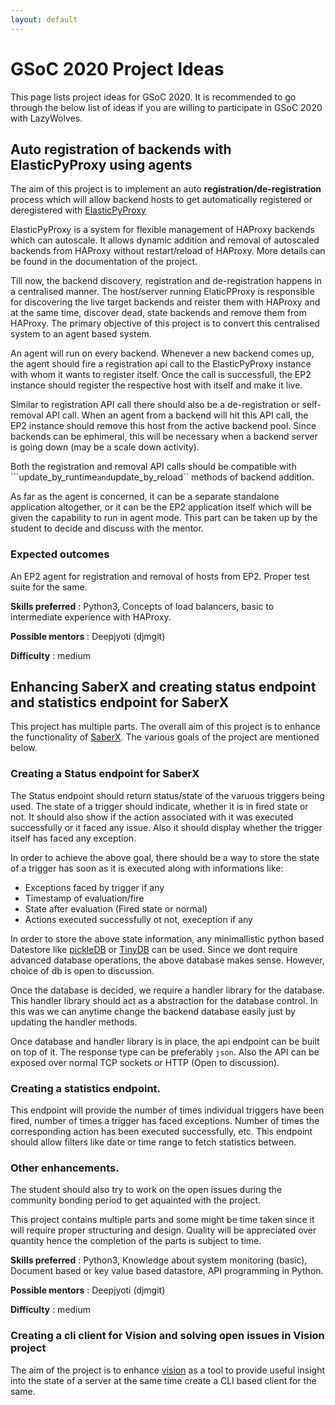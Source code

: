 ```yaml
---
layout: default
---
```


# GSoC 2020 Project Ideas

This page lists project ideas for GSoC 2020. It is recommended to go through the below
list of ideas if you are willing to participate in GSoC 2020 with LazyWolves.

## Auto registration of backends with ElasticPyProxy using agents

The aim of this project is to implement an auto **registration/de-registration** process which
will allow backend hosts to get automatically registered or deregistered with [ElasticPyProxy](https://github.com/LazyWolves/ElasticPyProxy/)

ElasticPyProxy is a system for flexible management of HAProxy backends which can autoscale. It allows dynamic
addition and removal of autoscaled backends from HAProxy without restart/reload of HAProxy. More details can be
found in the documentation of the project.

Till now, the backend discovery, registration and de-registration happens in a centralised manner. The host/server
running ElaticPProxy is responsible for discovering the live target backends and reister them with HAProxy and at the
same time, discover dead, state backends and remove them from HAProxy. The primary objective of this project
is to convert this centralised system to an agent based system.

An agent will run on every backend. Whenever a new backend comes up, the agent should fire a registration api call
to the ElasticPyProxy instance with whom it wants to register itself. Once the call is successfull, the  EP2 instance should register the respective host with itself and make it live.

Similar to registration API call there should also be a de-registration or self-removal API call. When an agent
from a backend will hit this API call, the EP2 instance should remove this host from the active backend pool.
Since backends can be ephimeral, this will be necessary when a backend server is going down (may be a scale down
activity).

Both the registration and removal API calls should be compatible with ```update_by_runtime`` and ``update_by_reload``
methods of backend addition.

As far as the agent is concerned, it can be a separate standalone application altogether, or it can be the
EP2 application itself which will be given the capability to run in agent mode. This part can be taken up
by the student to decide and discuss with the mentor.

### Expected outcomes

An EP2 agent for registration and removal of hosts from EP2.
Proper test suite for the same.

**Skills preferred** : Python3, Concepts of load balancers, basic to intermediate experience with HAProxy.

**Possible mentors** : Deepjyoti (djmgit)

**Difficulty** : medium

## Enhancing SaberX and creating status endpoint and statistics endpoint for SaberX

This project has multiple parts. The overall aim of this project is to enhance the functionality of
[SaberX](https://github.com/LazyWolves/SaberX). The various goals of the project are mentioned below.

### Creating a Status endpoint for SaberX

The Status endpoint should return status/state of the varuous triggers being used. The state of a
trigger should indicate, whether it is in fired state or not. It should also show if the action
associated with it was executed successfully or it faced any issue. Also it should display whether
the trigger itself has faced any exception.

In order to achieve the above goal, there should be a way to store the state of a trigger has soon
as it is executed along with informations like:

- Exceptions faced by trigger if any
- Timestamp of evaluation/fire
- State after evaluation (Fired state or normal)
- Actions executed successfully ot not, exeception if any

In order to store the above state information, any minimallistic python based Datestore like
[pickleDB](https://pythonhosted.org/pickleDB/) or [TinyDB](https://tinydb.readthedocs.io/en/latest/)
can be used. Since we dont require advanced database operations, the above database makes sense.
However, choice of db is open to discussion.

Once the database is decided, we require a handler library for the database. This handler library
should act as a abstraction for the database control. In this was we can anytime change the backend
database easily just by updating the handler methods.

Once database and handler library is in place, the api endpoint can be built on top of it. The response
type can be preferably ```json```. Also the API can be exposed over normal TCP sockets or HTTP (Open to
discussion).

### Creating a statistics endpoint.

This endpoint will provide the number of times individual triggers have been fired, number of times a
trigger has faced exceptions. Number of times the corresponding action has been executed successfully,
etc. This endpoint should allow filters like date or time range to fetch statistics between.

### Other enhancements.

The student should also try to work on the open issues during the community bonding period to get
aquainted with the project.

This project contains multiple parts and some might be time taken since it will require proper
structuring and design. Quality will be appreciated over quantity hence the completion of the
parts is subject to time.

**Skills preferred** : Python3, Knowledge about system monitoring (basic), Document based or key value based datastore, API programming in Python.

**Possible mentors** : Deepjyoti (djmgit)

**Difficulty** : medium

### Creating a cli client for Vision and solving open issues in Vision project

The aim of the project is to enhance [vision](https://github.com/LazyWolves/vision) as a tool to provide useful insight into the state of a server at the same time create a CLI based client for the same.


